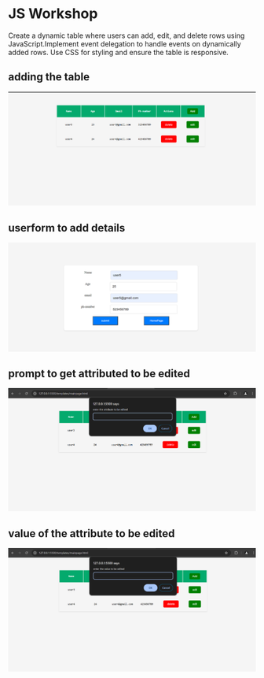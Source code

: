 # JS Workshop

Create a dynamic table where users can add, edit, and delete rows using JavaScript.Implement event delegation to handle events on dynamically added rows. Use CSS for styling and ensure the table is responsive.

## adding the table
![mainpage](https://github.com/SaiMethish/workshop/blob/22bf6886cf0f854bed804672779909717cdd7a31/screenshots/mainpage.png)

## userform to add details
![userform](https://github.com/SaiMethish/workshop/blob/main/screenshots/userform.png?raw=true)

## prompt to get attributed to be edited
![editprofile](https://github.com/SaiMethish/workshop/blob/main/screenshots/editfunctionality1.png?raw=true)

## value of the attribute to be edited
![editprofile2](https://github.com/SaiMethish/workshop/blob/main/screenshots/editfunctionality2.png?raw=true)

